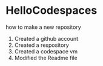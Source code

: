 # HelloCodespaces
how to make a new repository

1. Created a github account
2. Created a respository
3. Created a codespace vm
4. Modified the Readme file